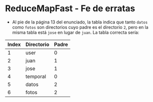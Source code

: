 ReduceMapFast - Fe de erratas
=============================

* Al pie de la página 13 del enunciado, la tabla indica que tanto `datos` como `fotos` son directorios cuyo padre es el directorio `2`, pero en la misma tabla está `jose` en lugar de `juan`. La tabla correcta sería:

| Index | Directorio | Padre |
|-------|------------|-------|
|   1   | user       |   0   |
|   2   | juan       |   1   |
|   3   | jose       |   1   |
|   4   | temporal   |   0   |
|   5   | datos      |   2   |
|   6   | fotos      |   2   |
